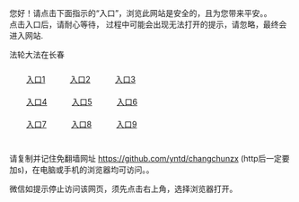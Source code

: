 您好！请点击下面指示的“入口”，浏览此网站是安全的，且为您带来平安。。 <br/>
点击入口后，请耐心等待， 过程中可能会出现无法打开的提示，请忽略，最终会进入网站. </br>

法轮大法在长春<br/>
<div style="padding:10px"><a style="margin:20px" target="_blank" href="https://d38jrzhmusfa81.cloudfront.net/2Qpsp?rywvfu" id="ccLink1" rel="nofollow">入口1</a> <a target="_blank" style="margin:20px" href="https://d2u3y241as2qyj.cloudfront.net/2Qpsp?ckcmjbeu" id="ccLink2" rel="nofollow">入口2</a> <a style="margin:20px" target="_blank" href="https://dt3kmg2ar01gp.cloudfront.net/2Qpsp?hfcax" id="ccLink3" rel="nofollow">入口3</a></div>

<div style="padding:10px" ><a style="margin:20px" target="_blank" href="https://d38jrzhmusfa81.cloudfront.net/2Qpsp?rywvfu" id="ccLink4" rel="nofollow">入口4</a> <a style="margin:20px" href="https://d2u3y241as2qyj.cloudfront.net/2Qpsp?ckcmjbeu" target="_blank" id="ccLink5" rel="nofollow">入口5</a> <a style="margin:20px" href="https://dt3kmg2ar01gp.cloudfront.net/2Qpsp?hfcax" target="_blank" id="ccLink6" rel="nofollow">入口6</a></div>

<div style="padding:10px"><a style="margin:20px" target="_blank" href="https://d38jrzhmusfa81.cloudfront.net/2Qpsp?rywvfu" id="ccLink7" rel="nofollow">入口7</a> <a style="margin:20px" href="https://d2u3y241as2qyj.cloudfront.net/2Qpsp?ckcmjbeu" target="_blank" id="ccLink8" rel="nofollow">入口8</a> <a style="margin:20px" target="_blank" href="https://dt3kmg2ar01gp.cloudfront.net/2Qpsp?hfcax" id="ccLink9" rel="nofollow">入口9</a></div>

<br/>



请复制并记住免翻墙网址 https://github.com/yntd/changchunzx (http后一定要加s)，在电脑或手机的浏览器均可访问。。<br/>

微信如提示停止访问该网页，须先点击右上角，选择浏览器打开。
